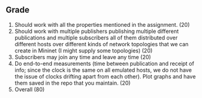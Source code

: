## Grade
1. Should work with all the properties mentioned in the assignment. (20)
2. Should work with multiple publishers publishing multiple different publications and multiple
subscribers all of them distributed over different hosts over different kinds of network
topologies that we can create in Mininet (I might supply some topologies) (20)
3. Subscribers may join any time and leave any time (20)
4. Do end-to-end measurements (time between publication and receipt of info; since the clock
is the same on all emulated hosts, we do not have the issue of clocks drifting apart from each
other). Plot graphs and have them saved in the repo that you maintain. (20)
5. Overall (80)

